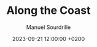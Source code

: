 ---
layout: post
title: "Along the Coast"
date: 2023-09-21 12:00:00 +0200
permalink: "along-the-coast.html"

featured: "yes"
tags: "new"
author: "Manuel Sourdrille"
displayed_date: "September 21, 2023"
article_id: "article_2023-09-21"
collection_id: "collection_bourges-agde"

link_collection: bikepacking-bourges-agde.html
active_collection: "Bikepacking from Bourges to Agde"
intro: "Leaving Montpellier behind and heading inland, my journey took me through forested paths and sometimes challenging roads. Yet, the promise of a pristine natural area and the allure of the golden hour kept me going. As I settled for the day under pine trees, the excitement for the final leg of my adventure loomed."

statistics_duration: "2 days"
statistics_distance: "88 km"
statistics_ascent: "720 m"
statistics_surface: "33% unpaved"
statistics_highest_elevation: "230 m"
statistics_lowest_elevation: "0 m"

highlights_1_title: "The Gardiole Massif"
highlights_1_description: "Nestled between Montpellier and Sète, the massif overlooks the Mediterranean Sea, offering delightful tracks with rewarding vistas."
highlights_2_title: "From the Abbaye Sainte-Marie de Valmagne to Castelnau-de-Guers"
highlights_2_description: "I couldn't find a name for this area, but between the two locations, you'll discover fantastic dirt paths, mountain bike tracks, and winding paved roads set amidst a picturesque landscape of vineyards, pine trees, and meadows."

img_thumbnail: assets/img/collection_bourges-agde_article_2023-09-21_thumbnail.jpg
img_bg: "article_2023-09-21"
img_map: "collection_bourges-agde_map"

link_umap: "https://umap.openstreetmap.fr/en/map/mighty-travels_640943"
link_komoot: "https://www.komoot.com/fr-fr/collection/2333829/-from-bourges-to-agde"
---